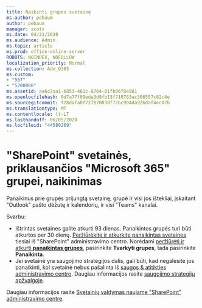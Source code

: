 ```yaml
---
title: Naikinti grupės svetainę
ms.author: pebaum
author: pebaum
manager: scotv
ms.date: 04/21/2020
ms.audience: Admin
ms.topic: article
ms.prod: office-online-server
ROBOTS: NOINDEX, NOFOLLOW
localization_priority: Normal
ms.collection: Adm_O365
ms.custom:
- "567"
- "5200006"
ms.assetid: aa6c2aa1-6853-461c-8764-01fb96f8e981
ms.openlocfilehash: 0d7a77f09eda3d8fb13f710763ac366557c82c4e
ms.sourcegitcommit: f28dafa0f727870038f72bc904da926daf4ec07b
ms.translationtype: MT
ms.contentlocale: lt-LT
ms.lasthandoff: 06/05/2020
ms.locfileid: "44580269"
---
```

# <a name="delete-a-sharepoint-site-that-belongs-to-a-microsoft-365-group"></a>"SharePoint" svetainės, priklausančios "Microsoft 365" grupei, naikinimas

Panaikinus prie grupės prijungtą svetainę, grupė ir visi jos ištekliai, įskaitant "Outlook" pašto dėžutę ir kalendorių, ir visi "Teams" kanalai.
  
Svarbu:

- Ištrintas svetaines galite atkurti 93 dienas. Panaikintos grupės turi būti atkurtos per 30 dienų. [Peržiūrėkite ir atkurkite panaikintas svetaines](https://admin.microsoft.com/sharepoint?page=recyclebin&modern=true) tiesiai iš "SharePoint" administravimo centro. Norėdami [peržiūrėti ir atkurti **panaikintas grupes**](https://outlook.office.com/people/group/deleted), pasirinkite **Tvarkyti grupes**, tada pasirinkite **Panaikinta**.
- Jei svetainė yra saugojimo strategijos dalis, gali būti, kad negalėsite jos panaikinti, kol svetainė nebus pašalinta iš [saugos & atitikties administravimo centro](https://protection.office.com/?rfr=AdminCenter#/retention). Daugiau informacijos rasite [saugojimo strategijų apžvalgoje](https://docs.microsoft.com/microsoft-365/compliance/retention-policies).
  
Daugiau informacijos rasite [Svetainių valdymas naujame "SharePoint" administravimo centre](https://docs.microsoft.com/sharepoint/manage-sites-in-new-admin-center).
